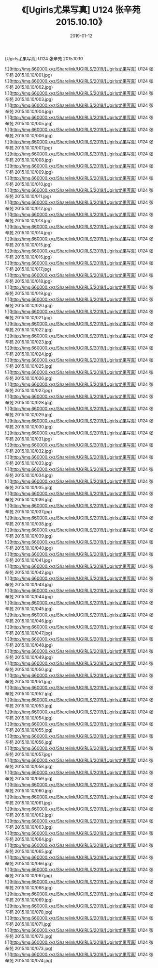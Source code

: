 ﻿---
layout: post
title:  《[Ugirls尤果写真] U124 张辛苑 2015.10.10》
date:   2019-01-12
img: http://img.660000.xyz/Sharelink/UGIRLS/2019/[Ugirls尤果写真] U124 张辛苑 2015.10.10/000.jpg
categories: [美女, 清纯, 唯美]
---

[Ugirls尤果写真] U124 张辛苑 2015.10.10

 ![](http://img.660000.xyz/Sharelink/UGIRLS/2019/[Ugirls尤果写真] U124 张辛苑 2015.10.10/001.jpg) <br>![](http://img.660000.xyz/Sharelink/UGIRLS/2019/[Ugirls尤果写真] U124 张辛苑 2015.10.10/002.jpg) <br>![](http://img.660000.xyz/Sharelink/UGIRLS/2019/[Ugirls尤果写真] U124 张辛苑 2015.10.10/003.jpg) <br>![](http://img.660000.xyz/Sharelink/UGIRLS/2019/[Ugirls尤果写真] U124 张辛苑 2015.10.10/004.jpg) <br>![](http://img.660000.xyz/Sharelink/UGIRLS/2019/[Ugirls尤果写真] U124 张辛苑 2015.10.10/005.jpg) <br>![](http://img.660000.xyz/Sharelink/UGIRLS/2019/[Ugirls尤果写真] U124 张辛苑 2015.10.10/006.jpg) <br>![](http://img.660000.xyz/Sharelink/UGIRLS/2019/[Ugirls尤果写真] U124 张辛苑 2015.10.10/007.jpg) <br>![](http://img.660000.xyz/Sharelink/UGIRLS/2019/[Ugirls尤果写真] U124 张辛苑 2015.10.10/008.jpg) <br>![](http://img.660000.xyz/Sharelink/UGIRLS/2019/[Ugirls尤果写真] U124 张辛苑 2015.10.10/009.jpg) <br>![](http://img.660000.xyz/Sharelink/UGIRLS/2019/[Ugirls尤果写真] U124 张辛苑 2015.10.10/010.jpg) <br>![](http://img.660000.xyz/Sharelink/UGIRLS/2019/[Ugirls尤果写真] U124 张辛苑 2015.10.10/011.jpg) <br>![](http://img.660000.xyz/Sharelink/UGIRLS/2019/[Ugirls尤果写真] U124 张辛苑 2015.10.10/012.jpg) <br>![](http://img.660000.xyz/Sharelink/UGIRLS/2019/[Ugirls尤果写真] U124 张辛苑 2015.10.10/013.jpg) <br>![](http://img.660000.xyz/Sharelink/UGIRLS/2019/[Ugirls尤果写真] U124 张辛苑 2015.10.10/014.jpg) <br>![](http://img.660000.xyz/Sharelink/UGIRLS/2019/[Ugirls尤果写真] U124 张辛苑 2015.10.10/015.jpg) <br>![](http://img.660000.xyz/Sharelink/UGIRLS/2019/[Ugirls尤果写真] U124 张辛苑 2015.10.10/016.jpg) <br>![](http://img.660000.xyz/Sharelink/UGIRLS/2019/[Ugirls尤果写真] U124 张辛苑 2015.10.10/017.jpg) <br>![](http://img.660000.xyz/Sharelink/UGIRLS/2019/[Ugirls尤果写真] U124 张辛苑 2015.10.10/018.jpg) <br>![](http://img.660000.xyz/Sharelink/UGIRLS/2019/[Ugirls尤果写真] U124 张辛苑 2015.10.10/019.jpg) <br>![](http://img.660000.xyz/Sharelink/UGIRLS/2019/[Ugirls尤果写真] U124 张辛苑 2015.10.10/020.jpg) <br>![](http://img.660000.xyz/Sharelink/UGIRLS/2019/[Ugirls尤果写真] U124 张辛苑 2015.10.10/021.jpg) <br>![](http://img.660000.xyz/Sharelink/UGIRLS/2019/[Ugirls尤果写真] U124 张辛苑 2015.10.10/022.jpg) <br>![](http://img.660000.xyz/Sharelink/UGIRLS/2019/[Ugirls尤果写真] U124 张辛苑 2015.10.10/023.jpg) <br>![](http://img.660000.xyz/Sharelink/UGIRLS/2019/[Ugirls尤果写真] U124 张辛苑 2015.10.10/024.jpg) <br>![](http://img.660000.xyz/Sharelink/UGIRLS/2019/[Ugirls尤果写真] U124 张辛苑 2015.10.10/025.jpg) <br>![](http://img.660000.xyz/Sharelink/UGIRLS/2019/[Ugirls尤果写真] U124 张辛苑 2015.10.10/026.jpg) <br>![](http://img.660000.xyz/Sharelink/UGIRLS/2019/[Ugirls尤果写真] U124 张辛苑 2015.10.10/027.jpg) <br>![](http://img.660000.xyz/Sharelink/UGIRLS/2019/[Ugirls尤果写真] U124 张辛苑 2015.10.10/028.jpg) <br>![](http://img.660000.xyz/Sharelink/UGIRLS/2019/[Ugirls尤果写真] U124 张辛苑 2015.10.10/029.jpg) <br>![](http://img.660000.xyz/Sharelink/UGIRLS/2019/[Ugirls尤果写真] U124 张辛苑 2015.10.10/030.jpg) <br>![](http://img.660000.xyz/Sharelink/UGIRLS/2019/[Ugirls尤果写真] U124 张辛苑 2015.10.10/031.jpg) <br>![](http://img.660000.xyz/Sharelink/UGIRLS/2019/[Ugirls尤果写真] U124 张辛苑 2015.10.10/032.jpg) <br>![](http://img.660000.xyz/Sharelink/UGIRLS/2019/[Ugirls尤果写真] U124 张辛苑 2015.10.10/033.jpg) <br>![](http://img.660000.xyz/Sharelink/UGIRLS/2019/[Ugirls尤果写真] U124 张辛苑 2015.10.10/034.jpg) <br>![](http://img.660000.xyz/Sharelink/UGIRLS/2019/[Ugirls尤果写真] U124 张辛苑 2015.10.10/035.jpg) <br>![](http://img.660000.xyz/Sharelink/UGIRLS/2019/[Ugirls尤果写真] U124 张辛苑 2015.10.10/036.jpg) <br>![](http://img.660000.xyz/Sharelink/UGIRLS/2019/[Ugirls尤果写真] U124 张辛苑 2015.10.10/037.jpg) <br>![](http://img.660000.xyz/Sharelink/UGIRLS/2019/[Ugirls尤果写真] U124 张辛苑 2015.10.10/038.jpg) <br>![](http://img.660000.xyz/Sharelink/UGIRLS/2019/[Ugirls尤果写真] U124 张辛苑 2015.10.10/039.jpg) <br>![](http://img.660000.xyz/Sharelink/UGIRLS/2019/[Ugirls尤果写真] U124 张辛苑 2015.10.10/040.jpg) <br>![](http://img.660000.xyz/Sharelink/UGIRLS/2019/[Ugirls尤果写真] U124 张辛苑 2015.10.10/041.jpg) <br>![](http://img.660000.xyz/Sharelink/UGIRLS/2019/[Ugirls尤果写真] U124 张辛苑 2015.10.10/042.jpg) <br>![](http://img.660000.xyz/Sharelink/UGIRLS/2019/[Ugirls尤果写真] U124 张辛苑 2015.10.10/043.jpg) <br>![](http://img.660000.xyz/Sharelink/UGIRLS/2019/[Ugirls尤果写真] U124 张辛苑 2015.10.10/044.jpg) <br>![](http://img.660000.xyz/Sharelink/UGIRLS/2019/[Ugirls尤果写真] U124 张辛苑 2015.10.10/045.jpg) <br>![](http://img.660000.xyz/Sharelink/UGIRLS/2019/[Ugirls尤果写真] U124 张辛苑 2015.10.10/046.jpg) <br>![](http://img.660000.xyz/Sharelink/UGIRLS/2019/[Ugirls尤果写真] U124 张辛苑 2015.10.10/047.jpg) <br>![](http://img.660000.xyz/Sharelink/UGIRLS/2019/[Ugirls尤果写真] U124 张辛苑 2015.10.10/048.jpg) <br>![](http://img.660000.xyz/Sharelink/UGIRLS/2019/[Ugirls尤果写真] U124 张辛苑 2015.10.10/049.jpg) <br>![](http://img.660000.xyz/Sharelink/UGIRLS/2019/[Ugirls尤果写真] U124 张辛苑 2015.10.10/050.jpg) <br>![](http://img.660000.xyz/Sharelink/UGIRLS/2019/[Ugirls尤果写真] U124 张辛苑 2015.10.10/051.jpg) <br>![](http://img.660000.xyz/Sharelink/UGIRLS/2019/[Ugirls尤果写真] U124 张辛苑 2015.10.10/052.jpg) <br>![](http://img.660000.xyz/Sharelink/UGIRLS/2019/[Ugirls尤果写真] U124 张辛苑 2015.10.10/053.jpg) <br>![](http://img.660000.xyz/Sharelink/UGIRLS/2019/[Ugirls尤果写真] U124 张辛苑 2015.10.10/054.jpg) <br>![](http://img.660000.xyz/Sharelink/UGIRLS/2019/[Ugirls尤果写真] U124 张辛苑 2015.10.10/055.jpg) <br>![](http://img.660000.xyz/Sharelink/UGIRLS/2019/[Ugirls尤果写真] U124 张辛苑 2015.10.10/056.jpg) <br>![](http://img.660000.xyz/Sharelink/UGIRLS/2019/[Ugirls尤果写真] U124 张辛苑 2015.10.10/057.jpg) <br>![](http://img.660000.xyz/Sharelink/UGIRLS/2019/[Ugirls尤果写真] U124 张辛苑 2015.10.10/058.jpg) <br>![](http://img.660000.xyz/Sharelink/UGIRLS/2019/[Ugirls尤果写真] U124 张辛苑 2015.10.10/059.jpg) <br>![](http://img.660000.xyz/Sharelink/UGIRLS/2019/[Ugirls尤果写真] U124 张辛苑 2015.10.10/060.jpg) <br>![](http://img.660000.xyz/Sharelink/UGIRLS/2019/[Ugirls尤果写真] U124 张辛苑 2015.10.10/061.jpg) <br>![](http://img.660000.xyz/Sharelink/UGIRLS/2019/[Ugirls尤果写真] U124 张辛苑 2015.10.10/062.jpg) <br>![](http://img.660000.xyz/Sharelink/UGIRLS/2019/[Ugirls尤果写真] U124 张辛苑 2015.10.10/063.jpg) <br>![](http://img.660000.xyz/Sharelink/UGIRLS/2019/[Ugirls尤果写真] U124 张辛苑 2015.10.10/064.jpg) <br>![](http://img.660000.xyz/Sharelink/UGIRLS/2019/[Ugirls尤果写真] U124 张辛苑 2015.10.10/065.jpg) <br>![](http://img.660000.xyz/Sharelink/UGIRLS/2019/[Ugirls尤果写真] U124 张辛苑 2015.10.10/066.jpg) <br>![](http://img.660000.xyz/Sharelink/UGIRLS/2019/[Ugirls尤果写真] U124 张辛苑 2015.10.10/067.jpg) <br>![](http://img.660000.xyz/Sharelink/UGIRLS/2019/[Ugirls尤果写真] U124 张辛苑 2015.10.10/068.jpg) <br>![](http://img.660000.xyz/Sharelink/UGIRLS/2019/[Ugirls尤果写真] U124 张辛苑 2015.10.10/069.jpg) <br>![](http://img.660000.xyz/Sharelink/UGIRLS/2019/[Ugirls尤果写真] U124 张辛苑 2015.10.10/070.jpg) <br>![](http://img.660000.xyz/Sharelink/UGIRLS/2019/[Ugirls尤果写真] U124 张辛苑 2015.10.10/071.jpg) <br>![](http://img.660000.xyz/Sharelink/UGIRLS/2019/[Ugirls尤果写真] U124 张辛苑 2015.10.10/072.jpg) <br>![](http://img.660000.xyz/Sharelink/UGIRLS/2019/[Ugirls尤果写真] U124 张辛苑 2015.10.10/073.jpg) <br>![](http://img.660000.xyz/Sharelink/UGIRLS/2019/[Ugirls尤果写真] U124 张辛苑 2015.10.10/074.jpg) <br>